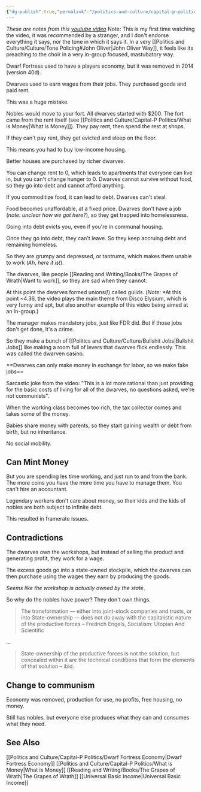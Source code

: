 ```yaml
---
{"dg-publish":true,"permalink":"/politics-and-culture/capital-p-politics/how-dwarf-fortress-abandoned-capitalism-and-embraced-communism/","tags":["politics","video games","youtube"],"noteIcon":1}
---
```



*These are notes from this [youtube video](https://www.youtube.com/watch?v=cpq8EXrOxNk)*
Note: This is my first time watching the video, it was recommended by a stranger, and I don't endorse everything it says, nor the tone in which it says it. In a very [[Politics and Culture/Culture/Tone Policing#John Oliver\|John Oliver Way]], it feels like its preaching to the choir in a very in-group focused, mastubatory way.

Dwarf Fortress used to have a players economy, but it was removed in 2014 (version 40d).


Dwarves used to earn wages from their jobs. They purchased goods and paid rent.

This was a huge mistake.


Nobles would move to your fort. 
All dwarves started with $200. The fort came from the rent itself (see [[Politics and Culture/Capital-P Politics/What is Money\|What is Money]]).
They pay rent, then spend the rest at shops.

If they can't pay rent, they get evicted and sleep on the floor. 

This means you had to buy low-income housing. 

Better houses are purchased by richer dwarves.

You can change rent to 0, which leads to apartments that everyone can live in, but you can't change hunger to 0. Dwarves cannot survive without food, so they go into debt and cannot afford anything.

If you commoditize food, it can lead to debt. Dwarves can't steal. 

Food becomes unaffordable, at a fixed price. Dwarves don't have a job (*note: unclear how we got here?*), so they get trapped into homelessness. 

Going into debt evicts you, even if you're in communal housing.

Once they go into debt, they can't leave. So they keep accruing debt and remaining homeless.

So they are grumpy and depressed, or tantrums, which makes them unable to work (*Ah, here it is!*). 

The dwarves, like people [[Reading and Writing/Books/The Grapes of Wrath\|Want to work]], so they are sad when they cannot.

At this point the dwarves formed unions(!) called guilds. (*Note:* *At this point ~4.36, the video plays the main theme from Disco Elysium, which is very funny and apt, but also another example of this video being aimed at an in-group.)

The manager makes mandatory jobs, just like FDR did. But if those jobs don't get done, it's a crime.

So they make a bunch of [[Politics and Culture/Culture/Bullshit Jobs\|Bullshit Jobs]] like making a room full of levers that dwarves flick endlessly. This was called the dwarven casino.

==Dwarves can only make money in exchange for labor, so we make fake jobs==

Sarcastic joke from the video: "This is a lot more rational than just providing for the basic costs of living for all of the dwarves, no questions asked, we're not communists".

When the working class becomes too rich, the tax collector comes and takes some of the money.  

Babies share money with parents, so they start gaining wealth or debt from birth, but no inheritance.

No social mobility.

## Can Mint Money

But you are spending les time working, and just run to and from the bank. The more coins you have the more time you have to manage them. You can't hire an accountant. 

Legendary workers don't care about money, so their kids and the kids of nobles are both subject to infinite debt. 

This resulted in framerate issues.


## Contradictions

The dwarves own the workshops, but instead of selling the product and generating profit, they work for a wage. 

The excess goods go into a state-owned stockpile, which the dwarves can then purchase using the wages they earn by producing the goods. 

*Seems like the workshop is actually owned by the state*.

So why do the nobles have power? They don't own things.

> The transformation — either into joint-stock companies and trusts, or into State-ownership — does not do away with the capitalistic nature of the productive forces
> 	– Fredrich Engels, Socialism: Utopian And Scientific

...

> State-ownership of the productive forces is not the solution, but concealed within it are the technical conditions that form the elements of that solution
> – ibid.

## Change to communism

Economy was removed, production for use, no profits, free housing, no money. 

Still has nobles, but everyone else produces what they can and consumes what they need.


## See Also
[[Politics and Culture/Capital-P Politics/Dwarf Fortress Economy\|Dwarf Fortress Economy]]
[[Politics and Culture/Capital-P Politics/What is Money\|What is Money]]
[[Reading and Writing/Books/The Grapes of Wrath\|The Grapes of Wrath]]
[[Universal Basic Income\|Universal Basic Income]]